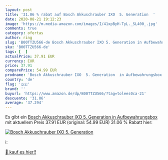 ```yaml
---
layout: post
title: '31.06 % rabat auf Bosch Akkuschrauber IXO  5. Generation  '
date: 2020-08-21 19:12:23
image: 'https://m.media-amazon.com/images/I/41xpByH-TyL._SL400_.jpg'
comments: true
category: ofertas
author: ring
slug: 'B00TTZU566-de Bosch Akkuschrauber IXO 5. Generation in Aufbewahrungsbox'
sku: 'B00TTZU566-de'
tags: [  ]
actualPrice: 37.91 EUR
currency: EUR
price: 37.91
comparePrice: 54.99 EUR
prodname: 'Bosch Akkuschrauber IXO  5. Generation  in Aufbewahrungsbox '
country: 'de'
flag: '🇩🇪'
brand: ''
buyurl: 'https://www.amazon.de/dp/B00TTZU566/?tag=tolees0ca-21'
descuento: '31.06'
average: '37.294'
---
```


Es gibt ein [Bosch Akkuschrauber IXO  5. Generation  in Aufbewahrungsbox ](https://www.amazon.de/dp/B00TTZU566/?tag=tolees0ca-21) mit aktuellem Preis 37.91 EUR (original: 54.99 EUR) 31.06 % Rabatt hier:

[![Bosch Akkuschrauber IXO  5. Generation  ](https://m.media-amazon.com/images/I/41xpByH-TyL._SL400_.jpg)](https://www.amazon.de/dp/B00TTZU566/?tag=tolees0ca-21)

ℹ️:


[🛒 kauf es hier!!](https://www.amazon.de/dp/B00TTZU566/?tag=tolees0ca-21)
